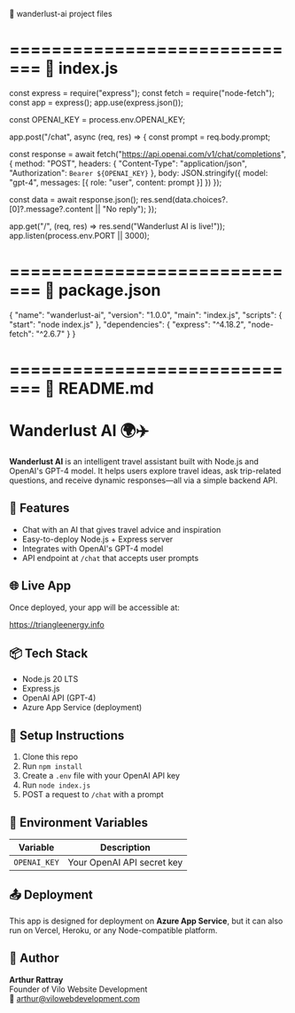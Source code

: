 📁 wanderlust-ai project files

=============================
📄 index.js
=============================
const express = require("express");
const fetch = require("node-fetch");
const app = express();
app.use(express.json());

const OPENAI_KEY = process.env.OPENAI_KEY;

app.post("/chat", async (req, res) => {
  const prompt = req.body.prompt;

  const response = await fetch("https://api.openai.com/v1/chat/completions", {
    method: "POST",
    headers: {
      "Content-Type": "application/json",
      "Authorization": `Bearer ${OPENAI_KEY}`
    },
    body: JSON.stringify({
      model: "gpt-4",
      messages: [{ role: "user", content: prompt }]
    })
  });

  const data = await response.json();
  res.send(data.choices?.[0]?.message?.content || "No reply");
});

app.get("/", (req, res) => res.send("Wanderlust AI is live!"));
app.listen(process.env.PORT || 3000);

=============================
📄 package.json
=============================
{
  "name": "wanderlust-ai",
  "version": "1.0.0",
  "main": "index.js",
  "scripts": {
    "start": "node index.js"
  },
  "dependencies": {
    "express": "^4.18.2",
    "node-fetch": "^2.6.7"
  }
}

=============================
📄 README.md
=============================
# Wanderlust AI 🌍✈️

**Wanderlust AI** is an intelligent travel assistant built with Node.js and OpenAI's GPT-4 model. It helps users explore travel ideas, ask trip-related questions, and receive dynamic responses—all via a simple backend API.

## 🚀 Features

- Chat with an AI that gives travel advice and inspiration
- Easy-to-deploy Node.js + Express server
- Integrates with OpenAI's GPT-4 model
- API endpoint at `/chat` that accepts user prompts

## 🌐 Live App

Once deployed, your app will be accessible at:

https://triangleenergy.info

## 📦 Tech Stack

- Node.js 20 LTS
- Express.js
- OpenAI API (GPT-4)
- Azure App Service (deployment)

## 🔧 Setup Instructions

1. Clone this repo  
2. Run `npm install`  
3. Create a `.env` file with your OpenAI API key  
4. Run `node index.js`  
5. POST a request to `/chat` with a prompt

## 🔐 Environment Variables

| Variable     | Description                  |
|--------------|------------------------------|
| `OPENAI_KEY` | Your OpenAI API secret key   |

## 📤 Deployment

This app is designed for deployment on **Azure App Service**, but it can also run on Vercel, Heroku, or any Node-compatible platform.

## 🧠 Author

**Arthur Rattray**  
Founder of Vilo Website Development  
📧 arthur@vilowebdevelopment.com
